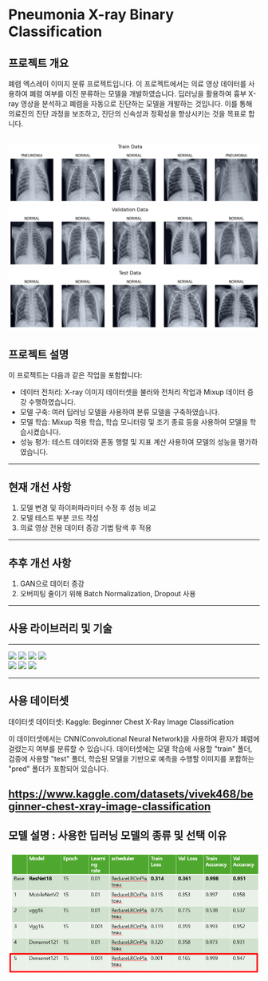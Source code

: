 # Pneumonia X-ray Binary Classification

## 프로젝트 개요
폐렴 엑스레이 이미지 분류 프로젝트입니다. 이 프로젝트에서는 의료 영상 데이터를 사용하여 폐렴 여부를 이진 분류하는 모델을 개발하였습니다. 딥러닝을 활용하여 흉부 X-ray 영상을 분석하고 폐렴을 자동으로 진단하는 모델을 개발하는 것입니다. 이를 통해 의료진의 진단 과정을 보조하고, 진단의 신속성과 정확성을 향상시키는 것을 목표로 합니다.

![폐렴 시각화](image1.png)
![폐렴 시각화](image2.png)
![폐렴 시각화](image3.png)
---

## 프로젝트 설명
이 프로젝트는 다음과 같은 작업을 포함합니다:
- 데이터 전처리: X-ray 이미지 데이터셋을 불러와 전처리 작업과 Mixup 데이터 증강 수행하였습니다.
- 모델 구축: 여러 딥러닝 모델을 사용하여 분류 모델을 구축하였습니다.
- 모델 학습: Mixup 적용 학습, 학습 모니터링 및 조기 종료 등을 사용하여 모델을 학습시켰습니다.
- 성능 평가: 테스트 데이터와 혼동 행렬 및 지표 계산 사용하여 모델의 성능을 평가하였습니다.

---

## 현재 개선 사항
1. 모델 변경 및 하이퍼파라미터 수정 후 성능 비교
2. 모델 테스트 부분 코드 작성
3. 의료 영상 전용 데이터 증강 기법 탐색 후 적용

---

## 추후 개선 사항
1. GAN으로 데이터 증강
2. 오버피팅 줄이기 위해 Batch Normalization, Dropout 사용

---

## 사용 라이브러리 및 기술
---
<img src="https://img.shields.io/badge/python-3776AB?style=for-the-badge&logo=python&logoColor=white"> <img src="https://img.shields.io/badge/pytorch-EE4C2C?style=for-the-badge&logo=pytorch&logoColor=white"> <img src="https://img.shields.io/badge/numpy-013243?style=for-the-badge&logo=numpy&logoColor=white">  <img src="https://img.shields.io/badge/pandas-150458?style=for-the-badge&logo=pandas&logoColor=white">  
<img src="https://img.shields.io/badge/matplotlib-FF0000?style=for-the-badge&logo=matplotlib&logoColor=white">
<img src="https://img.shields.io/badge/seaborn-3776AB?style=for-the-badge&logo=seaborn&logoColor=white">
<img src="https://img.shields.io/badge/scikit--learn-F7931E?style=for-the-badge&logo=scikit-learn&logoColor=white">

---


## 사용 데이터셋
데이터셋
데이터셋: Kaggle: Beginner Chest X-Ray Image Classification

이 데이터셋에서는 CNN(Convolutional Neural Network)을 사용하여 환자가 폐렴에 걸렸는지 여부를 분류할 수 있습니다. 데이터셋에는 모델 학습에 사용할 "train" 폴더, 검증에 사용할 "test" 폴더, 학습된 모델을 기반으로 예측을 수행할 이미지를 포함하는 "pred" 폴더가 포함되어 있습니다.

https://www.kaggle.com/datasets/vivek468/beginner-chest-xray-image-classification
---


## 모델 설명 : 사용한 딥러닝 모델의 종류 및 선택 이유
![ablationstudy](chart1.png)
